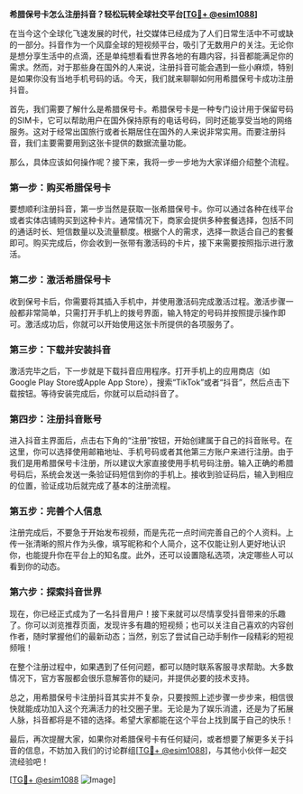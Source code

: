 **希腊保号卡怎么注册抖音？轻松玩转全球社交平台[[TG💪+ @esim1088](https://t.me/s/esim1088)]**

在当今这个全球化飞速发展的时代，社交媒体已经成为了人们日常生活中不可或缺的一部分。抖音作为一个风靡全球的短视频平台，吸引了无数用户的关注。无论你是想分享生活中的点滴，还是单纯想看看世界各地的有趣内容，抖音都能满足你的需求。然而，对于那些身在国外的人来说，注册抖音可能会遇到一些小麻烦，特别是如果你没有当地手机号码的话。今天，我们就来聊聊如何用希腊保号卡成功注册抖音。

首先，我们需要了解什么是希腊保号卡。希腊保号卡是一种专门设计用于保留号码的SIM卡，它可以帮助用户在国外保持原有的电话号码，同时还能享受当地的网络服务。这对于经常出国旅行或者长期居住在国外的人来说非常实用。而要注册抖音，我们主要需要用到这张卡提供的数据流量功能。

那么，具体应该如何操作呢？接下来，我将一步一步地为大家详细介绍整个流程。

### 第一步：购买希腊保号卡

要想顺利注册抖音，第一步当然是获取一张希腊保号卡。你可以通过各种在线平台或者实体店铺购买到这种卡片。通常情况下，商家会提供多种套餐选择，包括不同的通话时长、短信数量以及流量额度。根据个人的需求，选择一款适合自己的套餐即可。购买完成后，你会收到一张带有激活码的卡片，接下来需要按照指示进行激活。

### 第二步：激活希腊保号卡

收到保号卡后，你需要将其插入手机中，并使用激活码完成激活过程。激活步骤一般都非常简单，只需打开手机上的拨号界面，输入特定的号码并按照提示操作即可。激活成功后，你就可以开始使用这张卡所提供的各项服务了。

### 第三步：下载并安装抖音

激活完毕之后，下一步就是下载抖音应用程序。打开手机上的应用商店（如Google Play Store或Apple App Store），搜索“TikTok”或者“抖音”，然后点击下载按钮。等待安装完成后，你就可以启动抖音了。

### 第四步：注册抖音账号

进入抖音主界面后，点击右下角的“注册”按钮，开始创建属于自己的抖音账号。在这里，你可以选择使用邮箱地址、手机号码或者其他第三方账户来进行注册。由于我们是用希腊保号卡注册，所以建议大家直接使用手机号码注册。输入正确的希腊号码后，系统会发送一条验证码短信到你的手机上。接收到验证码后，输入到相应的位置，验证成功后就完成了基本的注册流程。

### 第五步：完善个人信息

注册完成后，不要急于开始发布视频，而是先花一点时间完善自己的个人资料。上传一张清晰的照片作为头像，填写昵称和个人简介，这不仅能让别人更好地认识你，也能提升你在平台上的知名度。此外，还可以设置隐私选项，决定哪些人可以看到你的动态。

### 第六步：探索抖音世界

现在，你已经正式成为了一名抖音用户！接下来就可以尽情享受抖音带来的乐趣了。你可以浏览推荐页面，发现许多有趣的短视频；也可以关注自己喜欢的内容创作者，随时掌握他们的最新动态；当然，别忘了尝试自己动手制作一段精彩的短视频哦！

在整个注册过程中，如果遇到了任何问题，都可以随时联系客服寻求帮助。大多数情况下，官方客服都会很乐意解答你的疑问，并提供必要的技术支持。

总之，用希腊保号卡注册抖音其实并不复杂，只要按照上述步骤一步步来，相信很快就能成功加入这个充满活力的社交圈子里。无论是为了娱乐消遣，还是为了拓展人脉，抖音都将是不错的选择。希望大家都能在这个平台上找到属于自己的快乐！

最后，再次提醒大家，如果你对希腊保号卡有任何疑问，或者想要了解更多关于抖音的信息，不妨加入我们的讨论群组[[TG💪+ @esim1088](https://t.me/s/esim1088)]，与其他小伙伴一起交流经验吧！

[[TG💪+ @esim1088](https://t.me/s/esim1088) ![Image](https://i.postimg.cc/4NQfJmqS/Snipaste-2025-05-13-00-14-12.png)]